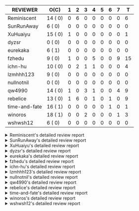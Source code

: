 |   REVIEWER    |  O(C)   | 1 | 2 | 3 | 4 | 5 | 6 | 7 | T  |
|---------------|---------|---|---|---|---|---|---|---|----|
| Reminiscent   | 14 ( 0) | 0 | 6 | 0 | 0 | 0 | 0 | 0 |  6 |
| SunRunAway    |  6 ( 0) | 0 | 0 | 0 | 0 | 0 | 0 | 0 |  0 |
| XuHuaiyu      | 15 ( 0) | 1 | 0 | 0 | 0 | 0 | 0 | 0 |  1 |
| dyzsr         |  0 ( 0) | 0 | 0 | 0 | 0 | 0 | 0 | 0 |  0 |
| eurekaka      |  6 ( 1) | 0 | 0 | 0 | 0 | 0 | 0 | 0 |  0 |
| fzhedu        |  9 ( 0) | 1 | 0 | 0 | 5 | 0 | 0 | 9 | 15 |
| ichn-hu       | 10 ( 0) | 0 | 2 | 1 | 1 | 0 | 0 | 0 |  4 |
| lzmhhh123     |  9 ( 0) | 0 | 0 | 0 | 0 | 0 | 0 | 0 |  0 |
| nullnotnil    |  0 ( 0) | 0 | 0 | 0 | 0 | 0 | 0 | 0 |  0 |
| qw4990        | 14 ( 0) | 1 | 0 | 3 | 1 | 0 | 0 | 4 |  9 |
| rebelice      | 13 ( 0) | 1 | 6 | 0 | 1 | 0 | 1 | 0 |  9 |
| time-and-fate | 16 ( 1) | 0 | 0 | 0 | 0 | 0 | 1 | 0 |  1 |
| winoros       | 18 ( 1) | 0 | 0 | 2 | 0 | 0 | 0 | 1 |  3 |
| wshwsh12      |  6 ( 0) | 0 | 0 | 0 | 0 | 0 | 0 | 0 |  0 |


<details> 
  <summary>Reminiscent's detailed review report</summary> 

## To Be Reviewed

|     REPO     |                                                                      PR                                                                      | C | LASTED |
|--------------|----------------------------------------------------------------------------------------------------------------------------------------------|---|--------|
| tidb/26474   | [planner: fix the unstable unit test TestTableFromMeta (#26463)](https://github.com/pingcap/tidb/pull/26474)                                 |   | 69d16h |
| docs-cn/6948 | [spm: add description for baseline capture filter](https://github.com/pingcap/docs-cn/pull/6948)                                             |   | 35d18h |
| tidb/26475   | [planner: fix the unstable unit test TestTableFromMeta (#26463)](https://github.com/pingcap/tidb/pull/26475)                                 |   | 69d16h |
| tidb/26491   | [planner: fix the unstable test TestOrderedResultModeOnOtherOperators (#26481)](https://github.com/pingcap/tidb/pull/26491)                  |   | 68d23h |
| tidb/26492   | [planner: fix the unstable test TestOrderedResultModeOnOtherOperators (#26481)](https://github.com/pingcap/tidb/pull/26492)                  |   | 68d23h |
| tidb/26498   | [planner: fix the unstable unit test `TestAnalyzeIncremental` (#26460)](https://github.com/pingcap/tidb/pull/26498)                          |   | 68d20h |
| tidb/26499   | [planner: fix the unstable unit test `TestAnalyzeIncremental` (#26460)](https://github.com/pingcap/tidb/pull/26499)                          |   | 68d20h |
| tidb/26503   | [planner: fix goroutine leak problem in some unit tests (#26500)](https://github.com/pingcap/tidb/pull/26503)                                |   | 68d19h |
| tidb/27636   | [planner, expression: avoid exprs with side effects in column pruning and agg pushdown (#27370)](https://github.com/pingcap/tidb/pull/27636) |   | 33d17h |
| tidb/27773   | [statistics: remove redundant assignment for statistics.Column.Count](https://github.com/pingcap/tidb/pull/27773)                            |   | 27d16h |
| tidb/27837   | [planner: fix wrong plan caused by shallow copy schema columns (#27798)](https://github.com/pingcap/tidb/pull/27837)                         |   | 23d16h |
| tidb/27849   | [session: add system table mysql.column_stats_usage](https://github.com/pingcap/tidb/pull/27849)                                             |   | 22d23h |
| tidb/28415   | [planner/core: migrate  test-infra to testify for `cache_test.go`](https://github.com/pingcap/tidb/pull/28415)                               |   | 2d22h  |
| tidb/28478   | [planner: fix the issue that some PointGet plans generated in physical-stage cannot be cached](https://github.com/pingcap/tidb/pull/28478)   |   | 14h    |


## Reviewed in Last 7 Days

|    REPO    |                                                                     PR                                                                     | C | D |  R  |
|------------|--------------------------------------------------------------------------------------------------------------------------------------------|---|---|-----|
| tidb/28460 | [planner: add more unit tests for prepare plan cache](https://github.com/pingcap/tidb/pull/28460)                                          |   | 2 | 14h |
| tidb/28444 | [planner: fix the issue that planner may cache invalid plans for joins in some cases (#28432)](https://github.com/pingcap/tidb/pull/28444) |   | 2 | 4h  |
| tidb/28445 | [planner: fix the issue that planner may cache invalid plans for joins in some cases (#28432)](https://github.com/pingcap/tidb/pull/28445) |   | 2 | 4h  |
| tidb/28446 | [planner: fix the issue that planner may cache invalid plans for joins in some cases (#28432)](https://github.com/pingcap/tidb/pull/28446) |   | 2 | 4h  |
| tidb/28447 | [planner: fix the issue that planner may cache invalid plans for joins in some cases (#28432)](https://github.com/pingcap/tidb/pull/28447) |   | 2 | 4h  |
| tidb/28432 | [planner: fix the issue that planner may cache invalid plans for joins in some cases](https://github.com/pingcap/tidb/pull/28432)          |   | 2 | 15h |


</details> 


<details> 
  <summary>SunRunAway's detailed review report</summary> 

## To Be Reviewed

|    REPO    |                                                                        PR                                                                        | C | LASTED  |
|------------|--------------------------------------------------------------------------------------------------------------------------------------------------|---|---------|
| tidb/19807 | [executor: parallel evaluation for hash aggregate distinct](https://github.com/pingcap/tidb/pull/19807)                                          |   | 390d11h |
| tidb/21834 | [planner: enhanced index range calculation plan](https://github.com/pingcap/tidb/pull/21834)                                                     |   | 287d18h |
| tidb/21956 | [planner/preprocessor: disallow into-outfile clause in some place](https://github.com/pingcap/tidb/pull/21956)                                   |   | 280d23h |
| tidb/25385 | [executor: global kill 32bits (local connID part)](https://github.com/pingcap/tidb/pull/25385)                                                   |   | 108d10h |
| tidb/27530 | [executor: make `group_concat` function consider the collation (#27490)](https://github.com/pingcap/tidb/pull/27530)                             |   | 36d21h  |
| tidb/27832 | [executor: fix a bug that can not insert null into a not null column in the empty SQL mode (#21237)](https://github.com/pingcap/tidb/pull/27832) |   | 23d16h  |


## Reviewed in Last 7 Days

| REPO | PR | C | D | R |
|------|----|---|---|---|


</details> 


<details> 
  <summary>XuHuaiyu's detailed review report</summary> 

## To Be Reviewed

|     REPO     |                                                                PR                                                                 | C | LASTED  |
|--------------|-----------------------------------------------------------------------------------------------------------------------------------|---|---------|
| docs-cn/5561 | [Add sql optimization-related docs to toc](https://github.com/pingcap/docs-cn/pull/5561)                                          |   | 219d15h |
| tidb/21401   | [expression: incompatibility with MySQL for ADDTIME()](https://github.com/pingcap/tidb/pull/21401)                                |   | 303d11h |
| docs-cn/6716 | [sysvar: add doc for tidb-restricted-read-only](https://github.com/pingcap/docs-cn/pull/6716)                                     |   | 69d18h  |
| tidb/23028   | [docs/design: add design doc for pipelined window function execution](https://github.com/pingcap/tidb/pull/23028)                 |   | 212d17h |
| tidb/26098   | [executor, planner: add support for SQL_CALC_FOUND_ROWS](https://github.com/pingcap/tidb/pull/26098)                              |   | 81d23h  |
| tidb/26440   | [executor: a HashJoin demo in exchange parallel framework](https://github.com/pingcap/tidb/pull/26440)                            |   | 70d16h  |
| tidb/27315   | [go.mod: update parser to fix the parse error for subquery (#25647)](https://github.com/pingcap/tidb/pull/27315)                  |   | 43d13h  |
| tidb/27378   | [distsql: fix goroutine/memory leak for streaming when query is cancelled (#27354)](https://github.com/pingcap/tidb/pull/27378)   |   | 41d18h  |
| tidb/27396   | [*: set consistent assertion for DML](https://github.com/pingcap/tidb/pull/27396)                                                 |   | 41d13h  |
| tidb/27403   | [expression: round function for int should use round half up rule](https://github.com/pingcap/tidb/pull/27403)                    |   | 41d11h  |
| tidb/27530   | [executor: make `group_concat` function consider the collation (#27490)](https://github.com/pingcap/tidb/pull/27530)              |   | 36d21h  |
| tidb/27550   | [planner: fix expression rewrite makes between expr infers wrong collation. (#27254)](https://github.com/pingcap/tidb/pull/27550) |   | 36d15h  |
| tidb/27561   | [server, privilege: Socket authentication](https://github.com/pingcap/tidb/pull/27561)                                            |   | 36d4h   |
| tidb/27992   | [planner: add sub plan info of shuffleReceiver when query explain analyze](https://github.com/pingcap/tidb/pull/27992)            |   | 16d16h  |
| tidb/28466   | [expression: limit valid decimal length](https://github.com/pingcap/tidb/pull/28466)                                              |   | 1d11h   |


## Reviewed in Last 7 Days

|    REPO    |                                        PR                                         | C | D |   R   |
|------------|-----------------------------------------------------------------------------------|---|---|-------|
| tidb/28298 | [seqtest: migrate test-infra testify](https://github.com/pingcap/tidb/pull/28298) |   | 1 | 5d15h |


</details> 


<details> 
  <summary>dyzsr's detailed review report</summary> 

## To Be Reviewed

| REPO | PR | C | LASTED |
|------|----|---|--------|


## Reviewed in Last 7 Days

| REPO | PR | C | D | R |
|------|----|---|---|---|


</details> 


<details> 
  <summary>eurekaka's detailed review report</summary> 

## To Be Reviewed

|    REPO    |                                                                         PR                                                                         | C | LASTED  |
|------------|----------------------------------------------------------------------------------------------------------------------------------------------------|---|---------|
| tidb/22416 | [core: fix subQuery at projection in only_full_group](https://github.com/pingcap/tidb/pull/22416)                                                  | Y | 256d11h |
| tidb/23316 | [planner: Fix rebuild range for prepared plan](https://github.com/pingcap/tidb/pull/23316)                                                         |   | 198d17h |
| tidb/27099 | [planner: support expression index for view](https://github.com/pingcap/tidb/pull/27099)                                                           |   | 49d19h  |
| tidb/27302 | [statistics: fix "data too long" error when dumping stats from table with new collation data (#27033)](https://github.com/pingcap/tidb/pull/27302) |   | 43d18h  |
| tidb/27550 | [planner: fix expression rewrite makes between expr infers wrong collation. (#27254)](https://github.com/pingcap/tidb/pull/27550)                  |   | 36d15h  |
| tidb/27849 | [session: add system table mysql.column_stats_usage](https://github.com/pingcap/tidb/pull/27849)                                                   |   | 22d23h  |


## Reviewed in Last 7 Days

| REPO | PR | C | D | R |
|------|----|---|---|---|


</details> 


<details> 
  <summary>fzhedu's detailed review report</summary> 

## To Be Reviewed

|    REPO    |                                                                         PR                                                                         | C | LASTED |
|------------|----------------------------------------------------------------------------------------------------------------------------------------------------|---|--------|
| tidb/28140 | [copr: avoid NPE when store is not available when balance batch cop task (#28110)](https://github.com/pingcap/tidb/pull/28140)                     |   | 12d20h |
| tidb/28147 | [planner: fix can not found column bug (#28067)](https://github.com/pingcap/tidb/pull/28147)                                                       |   | 12d18h |
| tidb/28149 | [planner: fix can not found column bug (#28067)](https://github.com/pingcap/tidb/pull/28149)                                                       |   | 12d18h |
| tidb/28262 | [distsql: avoid false positive error log about `invalid cop task execution summaries length` (#28188)](https://github.com/pingcap/tidb/pull/28262) |   | 7d16h  |
| tidb/28263 | [distsql: avoid false positive error log about `invalid cop task execution summaries length` (#28188)](https://github.com/pingcap/tidb/pull/28263) |   | 7d16h  |
| tidb/28264 | [distsql: avoid false positive error log about `invalid cop task execution summaries length` (#28188)](https://github.com/pingcap/tidb/pull/28264) |   | 7d16h  |
| tidb/28287 | [copr: Fix bug that mpp node availability detect does not work in some corner cases (#28201)](https://github.com/pingcap/tidb/pull/28287)          |   | 6d21h  |
| tidb/28288 | [copr: Fix bug that mpp node availability detect does not work in some corner cases (#28201)](https://github.com/pingcap/tidb/pull/28288)          |   | 6d21h  |
| tidb/28289 | [copr: Fix bug that mpp node availability detect does not work in some corner cases (#28201)](https://github.com/pingcap/tidb/pull/28289)          |   | 6d21h  |


## Reviewed in Last 7 Days

|     REPO      |                                                                      PR                                                                       | C | D |  R  |
|---------------|-----------------------------------------------------------------------------------------------------------------------------------------------|---|---|-----|
| tidb/28458    | [expression: not push invalid cast to tiflash](https://github.com/pingcap/tidb/pull/28458)                                                    |   | 1 | 18h |
| tidb/28367    | [copr: avoid too much useless log in mpp](https://github.com/pingcap/tidb/pull/28367)                                                         |   | 4 | 1h  |
| tidb/28341    | [copr: cherry pick #28201 to release-5.0-20210923 ](https://github.com/pingcap/tidb/pull/28341)                                               |   | 4 | 1h  |
| tidb/28342    | [copr: cherry pick #28110 to release-5.0-20210923](https://github.com/pingcap/tidb/pull/28342)                                                |   | 4 | 1h  |
| tidb/28343    | [sessionctx: cherry pick #28022 to release-5.0-20210923](https://github.com/pingcap/tidb/pull/28343)                                          |   | 4 | 1h  |
| tidb/28344    | [planner/core: cherry pick #28251 to release-5.0-20210923](https://github.com/pingcap/tidb/pull/28344)                                        |   | 4 | 1h  |
| client-go/309 | [add `skipSwitchPeerLog` in `OnSendFailForTiFlash`](https://github.com/tikv/client-go/pull/309)                                               |   | 7 | 0h  |
| tics/3137     | [Fix race condition in MPPTunnel](https://github.com/pingcap/tics/pull/3137)                                                                  |   | 7 | 0h  |
| tidb/28284    | [sessionctx: fix data-race bug when alloc task id (#28022)](https://github.com/pingcap/tidb/pull/28284)                                       |   | 7 | 0h  |
| tidb/28285    | [sessionctx: fix data-race bug when alloc task id (#28022)](https://github.com/pingcap/tidb/pull/28285)                                       |   | 7 | 0h  |
| tidb/28283    | [sessionctx: fix data-race bug when alloc task id (#28022)](https://github.com/pingcap/tidb/pull/28283)                                       |   | 7 | 0h  |
| tidb/28280    | [planner/core: fix index out of bound bug when empty dual table is remove for mpp query (#28251)](https://github.com/pingcap/tidb/pull/28280) |   | 7 | 0h  |
| tidb/28279    | [planner/core: fix index out of bound bug when empty dual table is remove for mpp query (#28251)](https://github.com/pingcap/tidb/pull/28279) |   | 7 | 0h  |
| tidb/28278    | [planner/core: fix index out of bound bug when empty dual table is remove for mpp query (#28251)](https://github.com/pingcap/tidb/pull/28278) |   | 7 | 0h  |
| tidb/28251    | [planner/core: fix index out of bound bug when empty dual table is remove for mpp query](https://github.com/pingcap/tidb/pull/28251)          |   | 7 | 21h |


</details> 


<details> 
  <summary>ichn-hu's detailed review report</summary> 

## To Be Reviewed

|    REPO    |                                                                         PR                                                                         | C | LASTED  |
|------------|----------------------------------------------------------------------------------------------------------------------------------------------------|---|---------|
| tidb/20903 | [planner: fix confused and unnecessary double-projection in plans.](https://github.com/pingcap/tidb/pull/20903)                                    |   | 327d17h |
| tidb/22631 | [executor: refine window processor](https://github.com/pingcap/tidb/pull/22631)                                                                    |   | 241d23h |
| tidb/27119 | [executor: fix json_objectagg() on varbinary type](https://github.com/pingcap/tidb/pull/27119)                                                     |   | 49d16h  |
| tidb/27403 | [expression: round function for int should use round half up rule](https://github.com/pingcap/tidb/pull/27403)                                     |   | 41d11h  |
| tidb/27419 | [expression: Fix wrong way to check for overflow (#27122)](https://github.com/pingcap/tidb/pull/27419)                                             |   | 40d21h  |
| tidb/27451 | [expression: fix wrong result for date add sub (#27244)](https://github.com/pingcap/tidb/pull/27451)                                               |   | 40d16h  |
| tidb/27454 | [expression: fix wrong result for date add sub (#27244)](https://github.com/pingcap/tidb/pull/27454)                                               |   | 40d16h  |
| tidb/28262 | [distsql: avoid false positive error log about `invalid cop task execution summaries length` (#28188)](https://github.com/pingcap/tidb/pull/28262) |   | 7d16h   |
| tidb/28263 | [distsql: avoid false positive error log about `invalid cop task execution summaries length` (#28188)](https://github.com/pingcap/tidb/pull/28263) |   | 7d16h   |
| tidb/28264 | [distsql: avoid false positive error log about `invalid cop task execution summaries length` (#28188)](https://github.com/pingcap/tidb/pull/28264) |   | 7d16h   |


## Reviewed in Last 7 Days

|     REPO     |                                               PR                                                | C | D |  R  |
|--------------|-------------------------------------------------------------------------------------------------|---|---|-----|
| tidb/28438   | [tidb-server: prevent the misuse of the terror API](https://github.com/pingcap/tidb/pull/28438) |   | 2 | 14h |
| parser/1352  | [terror: provide a RegisterFinish API](https://github.com/pingcap/parser/pull/1352)             |   | 2 | 14h |
| docs-cn/7202 | [Add the hint LIMIT_TO_COP()](https://github.com/pingcap/docs-cn/pull/7202)                     |   | 3 | 1h  |
| tidb/28367   | [copr: avoid too much useless log in mpp](https://github.com/pingcap/tidb/pull/28367)           |   | 4 | 17h |


</details> 


<details> 
  <summary>lzmhhh123's detailed review report</summary> 

## To Be Reviewed

|    REPO    |                                                                        PR                                                                        | C | LASTED  |
|------------|--------------------------------------------------------------------------------------------------------------------------------------------------|---|---------|
| tidb/22631 | [executor: refine window processor](https://github.com/pingcap/tidb/pull/22631)                                                                  |   | 241d23h |
| tidb/26005 | [expression: fix cast string like '.1a1' to decimal has no warnings information](https://github.com/pingcap/tidb/pull/26005)                     |   | 85d13h  |
| tidb/26152 | [types: year function can't handle some date string](https://github.com/pingcap/tidb/pull/26152)                                                 |   | 79d14h  |
| tidb/27212 | [planner: fix wrong charset about union result of date type and int](https://github.com/pingcap/tidb/pull/27212)                                 |   | 47d14h  |
| tidb/27611 | [types: fix incorrect return type about if function when argument type contains bit](https://github.com/pingcap/tidb/pull/27611)                 |   | 34d14h  |
| tikv/10616 | [copr: fix Max/Min bug when comparing signed and unsigned int64 (#10167)](https://github.com/tikv/tikv/pull/10616)                               |   | 68d21h  |
| tidb/27832 | [executor: fix a bug that can not insert null into a not null column in the empty SQL mode (#21237)](https://github.com/pingcap/tidb/pull/27832) |   | 23d16h  |
| tikv/10617 | [copr: fix Max/Min bug when comparing signed and unsigned int64 (#10167)](https://github.com/tikv/tikv/pull/10617)                               |   | 68d21h  |
| tidb/27954 | [planner: Fix Empty string has different meanings in SELECT and UPDATE](https://github.com/pingcap/tidb/pull/27954)                              |   | 19d16h  |


## Reviewed in Last 7 Days

| REPO | PR | C | D | R |
|------|----|---|---|---|


</details> 


<details> 
  <summary>nullnotnil's detailed review report</summary> 

## To Be Reviewed

| REPO | PR | C | LASTED |
|------|----|---|--------|


## Reviewed in Last 7 Days

| REPO | PR | C | D | R |
|------|----|---|---|---|


</details> 


<details> 
  <summary>qw4990's detailed review report</summary> 

## To Be Reviewed

|     REPO     |                                                                         PR                                                                          | C | LASTED  |
|--------------|-----------------------------------------------------------------------------------------------------------------------------------------------------|---|---------|
| tidb/21018   | [planner: don't push down null sensitive join conditions (#19620)](https://github.com/pingcap/tidb/pull/21018)                                      |   | 321d17h |
| docs-cn/5561 | [Add sql optimization-related docs to toc](https://github.com/pingcap/docs-cn/pull/5561)                                                            |   | 219d15h |
| parser/1329  | [parser: support ANALYZE TABLE t PREDICATE COLUMNS / COLUMN c1 [, c2] ... and SHOW COLUMN_STATS_USAGE](https://github.com/pingcap/parser/pull/1329) |   | 26d15h  |
| tidb/23590   | [planner, table: optimize the list partition pruner for range query](https://github.com/pingcap/tidb/pull/23590)                                    |   | 187d16h |
| tidb/26323   | [planner: use multi-layer projections for subquery selection (#8190)](https://github.com/pingcap/tidb/pull/26323)                                   |   | 73d6h   |
| tidb/26440   | [executor: a HashJoin demo in exchange parallel framework](https://github.com/pingcap/tidb/pull/26440)                                              |   | 70d16h  |
| tidb/26499   | [planner: fix the unstable unit test `TestAnalyzeIncremental` (#26460)](https://github.com/pingcap/tidb/pull/26499)                                 |   | 68d20h  |
| tidb/27315   | [go.mod: update parser to fix the parse error for subquery (#25647)](https://github.com/pingcap/tidb/pull/27315)                                    |   | 43d13h  |
| tidb/27396   | [*: set consistent assertion for DML](https://github.com/pingcap/tidb/pull/27396)                                                                   |   | 41d13h  |
| tidb/27849   | [session: add system table mysql.column_stats_usage](https://github.com/pingcap/tidb/pull/27849)                                                    |   | 22d23h  |
| tidb/28275   | [*: add plan replayer framework and gc](https://github.com/pingcap/tidb/pull/28275)                                                                 |   | 6d23h   |
| tidb/28295   | [planner: keep the original join schema in predicate pushdown (#24862)](https://github.com/pingcap/tidb/pull/28295)                                 |   | 6d16h   |
| tidb/28296   | [planner: fix the wrong partition pruning when some conditions is out of range](https://github.com/pingcap/tidb/pull/28296)                         |   | 6d16h   |
| tidb/28475   | [planner: disable tiflash plan caching](https://github.com/pingcap/tidb/pull/28475)                                                                 |   | 16h     |


## Reviewed in Last 7 Days

|     REPO     |                                                           PR                                                            | C | D |   R    |
|--------------|-------------------------------------------------------------------------------------------------------------------------|---|---|--------|
| tidb/28457   | [planner: generate addition selection when plan cache enable](https://github.com/pingcap/tidb/pull/28457)               |   | 1 | 22h    |
| docs-cn/7149 | [releases notes: add 5.1.2 release notes](https://github.com/pingcap/docs-cn/pull/7149)                                 |   | 3 | 9d1h   |
| docs/6500    | [releases: add tidb 5.1.2 release notes](https://github.com/pingcap/docs/pull/6500)                                     |   | 3 | 9d6h   |
| tidb/28100   | [expression: fix invalid `Flen` of decimal value when using plan cache](https://github.com/pingcap/tidb/pull/28100)     |   | 3 | 10d17h |
| tidb/28226   | [planner: rename some variables for easy understanding](https://github.com/pingcap/tidb/pull/28226)                     |   | 4 | 4d20h  |
| tidb/27260   | [planner: do not merge the generated column stats to global stats (#27256)](https://github.com/pingcap/tidb/pull/27260) |   | 7 | 37d13h |
| tidb/28082   | [executor: fix wrong index hash join when hash col is enum (#28032)](https://github.com/pingcap/tidb/pull/28082)        |   | 7 | 6d23h  |
| tidb/28080   | [executor: fix wrong index hash join when hash col is enum (#28032)](https://github.com/pingcap/tidb/pull/28080)        |   | 7 | 6d23h  |
| tidb/28079   | [executor: fix wrong index hash join when hash col is enum (#28032)](https://github.com/pingcap/tidb/pull/28079)        |   | 7 | 6d23h  |


</details> 


<details> 
  <summary>rebelice's detailed review report</summary> 

## To Be Reviewed

|     REPO     |                                                                 PR                                                                  | C | LASTED  |
|--------------|-------------------------------------------------------------------------------------------------------------------------------------|---|---------|
| docs/5185    | [sql-statements, information-schema: add `END_TIME` field for table `ANALYZE_STATUS`](https://github.com/pingcap/docs/pull/5185)    |   | 181d17h |
| docs-cn/5916 | [sql-statements, information-schema: add `END_TIME` field for table `ANALYZE_STATUS`](https://github.com/pingcap/docs-cn/pull/5916) |   | 181d17h |
| tidb/24033   | [statistics: fix some unstable tests in global stats (#23502)](https://github.com/pingcap/tidb/pull/24033)                          |   | 168d9h  |
| tidb/24669   | [planner: fix "order by + num " can use a column not in select fields](https://github.com/pingcap/tidb/pull/24669)                  |   | 138d16h |
| tidb/26474   | [planner: fix the unstable unit test TestTableFromMeta (#26463)](https://github.com/pingcap/tidb/pull/26474)                        |   | 69d16h  |
| tidb/26475   | [planner: fix the unstable unit test TestTableFromMeta (#26463)](https://github.com/pingcap/tidb/pull/26475)                        |   | 69d16h  |
| tidb/26491   | [planner: fix the unstable test TestOrderedResultModeOnOtherOperators (#26481)](https://github.com/pingcap/tidb/pull/26491)         |   | 68d23h  |
| tidb/26492   | [planner: fix the unstable test TestOrderedResultModeOnOtherOperators (#26481)](https://github.com/pingcap/tidb/pull/26492)         |   | 68d23h  |
| tidb/26498   | [planner: fix the unstable unit test `TestAnalyzeIncremental` (#26460)](https://github.com/pingcap/tidb/pull/26498)                 |   | 68d20h  |
| tidb/26499   | [planner: fix the unstable unit test `TestAnalyzeIncremental` (#26460)](https://github.com/pingcap/tidb/pull/26499)                 |   | 68d20h  |
| tidb/26505   | [planner: fix goroutine leak problem in some unit tests (#26500)](https://github.com/pingcap/tidb/pull/26505)                       |   | 68d19h  |
| tidb/27849   | [session: add system table mysql.column_stats_usage](https://github.com/pingcap/tidb/pull/27849)                                    |   | 22d23h  |
| tidb/28475   | [planner: disable tiflash plan caching](https://github.com/pingcap/tidb/pull/28475)                                                 |   | 16h     |


## Reviewed in Last 7 Days

|    REPO    |                                                                         PR                                                                          | C | D |   R   |
|------------|-----------------------------------------------------------------------------------------------------------------------------------------------------|---|---|-------|
| tidb/28457 | [planner: generate addition selection when plan cache enable](https://github.com/pingcap/tidb/pull/28457)                                           |   | 1 | 1d0h  |
| tidb/28460 | [planner: add more unit tests for prepare plan cache](https://github.com/pingcap/tidb/pull/28460)                                                   |   | 2 | 0h    |
| tidb/28444 | [planner: fix the issue that planner may cache invalid plans for joins in some cases (#28432)](https://github.com/pingcap/tidb/pull/28444)          |   | 2 | 4h    |
| tidb/28445 | [planner: fix the issue that planner may cache invalid plans for joins in some cases (#28432)](https://github.com/pingcap/tidb/pull/28445)          |   | 2 | 4h    |
| tidb/28446 | [planner: fix the issue that planner may cache invalid plans for joins in some cases (#28432)](https://github.com/pingcap/tidb/pull/28446)          |   | 2 | 4h    |
| tidb/28447 | [planner: fix the issue that planner may cache invalid plans for joins in some cases (#28432)](https://github.com/pingcap/tidb/pull/28447)          |   | 2 | 4h    |
| tidb/28432 | [planner: fix the issue that planner may cache invalid plans for joins in some cases](https://github.com/pingcap/tidb/pull/28432)                   |   | 2 | 15h   |
| tidb/28226 | [planner: rename some variables for easy understanding](https://github.com/pingcap/tidb/pull/28226)                                                 |   | 4 | 4d22h |
| tidb/27759 | [bindinfo: fix affected row in drop sql binding so that we can avoid clear cache if affected rows is 0](https://github.com/pingcap/tidb/pull/27759) |   | 6 | 22d2h |


</details> 


<details> 
  <summary>time-and-fate's detailed review report</summary> 

## To Be Reviewed

|    REPO    |                                                                      PR                                                                       | C | LASTED  |
|------------|-----------------------------------------------------------------------------------------------------------------------------------------------|---|---------|
| tidb/22416 | [core: fix subQuery at projection in only_full_group](https://github.com/pingcap/tidb/pull/22416)                                             | Y | 256d11h |
| tidb/25390 | [planner/core: fix `isTableAliasDuplicate`, use `schema.name` as key when table has a alias name](https://github.com/pingcap/tidb/pull/25390) |   | 107d19h |
| tidb/26474 | [planner: fix the unstable unit test TestTableFromMeta (#26463)](https://github.com/pingcap/tidb/pull/26474)                                  |   | 69d16h  |
| tidb/26475 | [planner: fix the unstable unit test TestTableFromMeta (#26463)](https://github.com/pingcap/tidb/pull/26475)                                  |   | 69d16h  |
| tidb/26498 | [planner: fix the unstable unit test `TestAnalyzeIncremental` (#26460)](https://github.com/pingcap/tidb/pull/26498)                           |   | 68d20h  |
| tidb/26499 | [planner: fix the unstable unit test `TestAnalyzeIncremental` (#26460)](https://github.com/pingcap/tidb/pull/26499)                           |   | 68d20h  |
| tidb/26713 | [planner: use the converted datum based on the target column to point get](https://github.com/pingcap/tidb/pull/26713)                        |   | 63d11h  |
| tidb/27260 | [planner: do not merge the generated column stats to global stats (#27256)](https://github.com/pingcap/tidb/pull/27260)                       |   | 44d12h  |
| tidb/27773 | [statistics: remove redundant assignment for statistics.Column.Count](https://github.com/pingcap/tidb/pull/27773)                             |   | 27d16h  |
| tidb/27931 | [server: handle clients without authplugin support](https://github.com/pingcap/tidb/pull/27931)                                               |   | 20d19h  |
| tidb/28275 | [*: add plan replayer framework and gc](https://github.com/pingcap/tidb/pull/28275)                                                           |   | 6d23h   |
| tidb/28295 | [planner: keep the original join schema in predicate pushdown (#24862)](https://github.com/pingcap/tidb/pull/28295)                           |   | 6d16h   |
| tidb/28444 | [planner: fix the issue that planner may cache invalid plans for joins in some cases (#28432)](https://github.com/pingcap/tidb/pull/28444)    |   | 1d23h   |
| tidb/28445 | [planner: fix the issue that planner may cache invalid plans for joins in some cases (#28432)](https://github.com/pingcap/tidb/pull/28445)    |   | 1d23h   |
| tidb/28446 | [planner: fix the issue that planner may cache invalid plans for joins in some cases (#28432)](https://github.com/pingcap/tidb/pull/28446)    |   | 1d23h   |
| tidb/28447 | [planner: fix the issue that planner may cache invalid plans for joins in some cases (#28432)](https://github.com/pingcap/tidb/pull/28447)    |   | 1d23h   |


## Reviewed in Last 7 Days

|    REPO    |                                                         PR                                                          | C | D |   R   |
|------------|---------------------------------------------------------------------------------------------------------------------|---|---|-------|
| tidb/27954 | [planner: Fix Empty string has different meanings in SELECT and UPDATE](https://github.com/pingcap/tidb/pull/27954) |   | 6 | 14d3h |


</details> 


<details> 
  <summary>winoros's detailed review report</summary> 

## To Be Reviewed

|     REPO     |                                                                         PR                                                                         | C | LASTED  |
|--------------|----------------------------------------------------------------------------------------------------------------------------------------------------|---|---------|
| tidb/20903   | [planner: fix confused and unnecessary double-projection in plans.](https://github.com/pingcap/tidb/pull/20903)                                    |   | 327d17h |
| docs-cn/5916 | [sql-statements, information-schema: add `END_TIME` field for table `ANALYZE_STATUS`](https://github.com/pingcap/docs-cn/pull/5916)                |   | 181d17h |
| docs/5783    | [migration: Add information about Vitess to TiDB migration](https://github.com/pingcap/docs/pull/5783)                                             |   | 107d5h  |
| tidb/21018   | [planner: don't push down null sensitive join conditions (#19620)](https://github.com/pingcap/tidb/pull/21018)                                     |   | 321d17h |
| tidb/22416   | [core: fix subQuery at projection in only_full_group](https://github.com/pingcap/tidb/pull/22416)                                                  | Y | 256d11h |
| tidb/22478   | [planner, executor: fix query partition table with global unique index get wrong result](https://github.com/pingcap/tidb/pull/22478)               |   | 251d13h |
| tidb/24138   | [planner: Add Equivalence Rules to Transform BinaryOptSubquery to ExistsSubquery](https://github.com/pingcap/tidb/pull/24138)                      |   | 163d12h |
| tidb/26323   | [planner: use multi-layer projections for subquery selection (#8190)](https://github.com/pingcap/tidb/pull/26323)                                  |   | 73d6h   |
| tidb/26474   | [planner: fix the unstable unit test TestTableFromMeta (#26463)](https://github.com/pingcap/tidb/pull/26474)                                       |   | 69d16h  |
| tidb/26475   | [planner: fix the unstable unit test TestTableFromMeta (#26463)](https://github.com/pingcap/tidb/pull/26475)                                       |   | 69d16h  |
| tidb/26492   | [planner: fix the unstable test TestOrderedResultModeOnOtherOperators (#26481)](https://github.com/pingcap/tidb/pull/26492)                        |   | 68d23h  |
| tidb/26503   | [planner: fix goroutine leak problem in some unit tests (#26500)](https://github.com/pingcap/tidb/pull/26503)                                      |   | 68d19h  |
| tidb/26505   | [planner: fix goroutine leak problem in some unit tests (#26500)](https://github.com/pingcap/tidb/pull/26505)                                      |   | 68d19h  |
| tidb/27302   | [statistics: fix "data too long" error when dumping stats from table with new collation data (#27033)](https://github.com/pingcap/tidb/pull/27302) |   | 43d18h  |
| tidb/27636   | [planner, expression: avoid exprs with side effects in column pruning and agg pushdown (#27370)](https://github.com/pingcap/tidb/pull/27636)       |   | 33d17h  |
| tidb/27639   | [planner, expression: avoid exprs with side effects in column pruning and agg pushdown (#27370)](https://github.com/pingcap/tidb/pull/27639)       |   | 33d17h  |
| tidb/28295   | [planner: keep the original join schema in predicate pushdown (#24862)](https://github.com/pingcap/tidb/pull/28295)                                |   | 6d16h   |
| tidb/28428   | [*: support show column_stats_usage](https://github.com/pingcap/tidb/pull/28428)                                                                   |   | 2d16h   |


## Reviewed in Last 7 Days

|     REPO     |                                                      PR                                                      | C | D |   R   |
|--------------|--------------------------------------------------------------------------------------------------------------|---|---|-------|
| tidb/28300   | [statistics: migrate test-infra to testify for fmsketch_test.go](https://github.com/pingcap/tidb/pull/28300) |   | 3 | 3d13h |
| docs-cn/7202 | [Add the hint LIMIT_TO_COP()](https://github.com/pingcap/docs-cn/pull/7202)                                  |   | 3 | 0h    |
| tidb/28204   | [planner, expression: support predicate pushdown for CTE](https://github.com/pingcap/tidb/pull/28204)        |   | 7 | 4d19h |


</details> 


<details> 
  <summary>wshwsh12's detailed review report</summary> 

## To Be Reviewed

|    REPO    |                                                           PR                                                           | C | LASTED  |
|------------|------------------------------------------------------------------------------------------------------------------------|---|---------|
| tidb/21401 | [expression: incompatibility with MySQL for ADDTIME()](https://github.com/pingcap/tidb/pull/21401)                     |   | 303d11h |
| tidb/21887 | [types: support %X %V %W formats for STR_TO_DATE()](https://github.com/pingcap/tidb/pull/21887)                        |   | 284d11h |
| tidb/23028 | [docs/design: add design doc for pipelined window function execution](https://github.com/pingcap/tidb/pull/23028)      |   | 212d17h |
| tidb/27837 | [planner: fix wrong plan caused by shallow copy schema columns (#27798)](https://github.com/pingcap/tidb/pull/27837)   |   | 23d16h  |
| tidb/27992 | [planner: add sub plan info of shuffleReceiver when query explain analyze](https://github.com/pingcap/tidb/pull/27992) |   | 16d16h  |
| tidb/28333 | [executor: fix detaching from GlobalTracker before executing select query](https://github.com/pingcap/tidb/pull/28333) |   | 4d15h   |


## Reviewed in Last 7 Days

| REPO | PR | C | D | R |
|------|----|---|---|---|


</details> 

